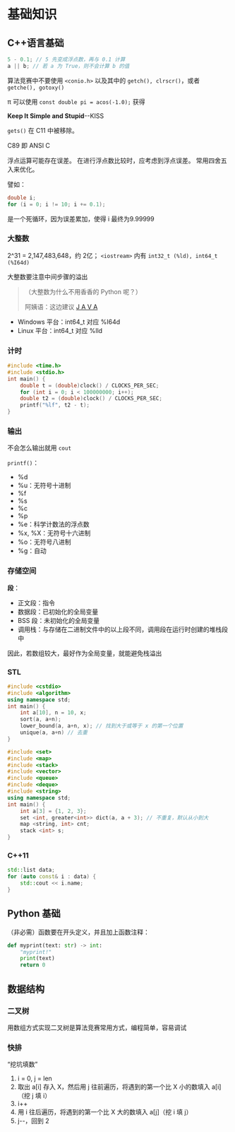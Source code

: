 # 基础知识

## C++语言基础

```Cpp
5 - 0.1; // 5 先变成浮点数，再与 0.1 计算
a || b; // 若 a 为 True，则不会计算 b 的值
```

算法竞赛中不要使用 `<conio.h>` 以及其中的 `getch(), clrscr()`，或者 `getche(), gotoxy()`

π 可以使用 `const double pi = acos(-1.0);` 获得

**Keep It Simple and Stupid**--KISS

`gets()` 在 C11 中被移除。

C89 即 ANSI C

浮点运算可能存在误差。
在进行浮点数比较时，应考虑到浮点误差。
常用四舍五入来优化。

譬如：
```Cpp
double i;
for (i = 0; i != 10; i += 0.1);
```
是一个死循环，因为误差累加，使得 i 最终为9.99999

### 大整数

2^31 = ‭2,147,483,648‬，约 2亿；
`<iostream>` 内有 `int32_t (%ld), int64_t (%I64d)`

大整数要注意中间步骤的溢出

> （大整数为什么不用香香的 Python 呢？）
> 
> 阿姨语：这边建议 [J A V A](https://doowzs.com/code/bzoj-1002/)

- Windows 平台：int64_t 对应 %I64d
- Linux 平台：int64_t 对应 %lld

### 计时

```Cpp
#include <time.h>
#include <stdio.h>
int main() {
    double t = (double)clock() / CLOCKS_PER_SEC;
	for (int i = 0; i < 100000000; i++);
	double t2 = (double)clock() / CLOCKS_PER_SEC;
    printf("%lf", t2 - t);
}
```

### 输出

不会怎么输出就用 `cout`

`printf()`：
- %d
- %u：无符号十进制
- %f
- %s
- %c
- %p
- %e：科学计数法的浮点数
- %x, %X：无符号十六进制
- %o：无符号八进制
- %g：自动

### 存储空间

**段**：
- 正文段：指令
- 数据段：已初始化的全局变量
- BSS 段：未初始化的全局变量
- 调用栈：与存储在二进制文件中的以上段不同，调用段在运行时创建的堆栈段中

因此，若数组较大，最好作为全局变量，就能避免栈溢出

### STL

```Cpp
#include <cstdio>
#include <algorithm>
using namespace std;
int main() {
    int a[10], n = 10, x;
    sort(a, a+n);
    lower_bound(a, a+n, x); // 找到大于或等于 x 的第一个位置
    unique(a, a+n) // 去重
}
```

```Cpp
#include <set>
#include <map>
#include <stack>
#include <vector>
#include <queue>
#include <deque>
#include <string>
using namespace std;
int main() {
    int a[3] = {1, 2, 3};
    set <int, greater<int>> dict(a, a + 3); // 不重复，默认从小到大
    map <string, int> cnt;
    stack <int> s;
}
```

### C++11

```Cpp
std::list data;
for (auto const& i : data) {
    std::cout << i.name;
}
```

## Python 基础

（非必需）函数要在开头定义，并且加上函数注释：
```Python
def myprint(text: str) -> int:
    "myprint!"
    print(text)
    return 0
```

## 数据结构

### 二叉树

用数组方式实现二叉树是算法竞赛常用方式，编程简单，容易调试

### 快排

“挖坑填数”

1. i = 0, j = len
2. 取出 a[i] 存入 X，然后用 j 往前遍历，将遇到的第一个比 X 小的数填入 a[i]（挖 j 填 i）
3. i++
4. 用 i 往后遍历，将遇到的第一个比 X 大的数填入 a[j]（挖 i 填 j）
5. j--，回到 2
